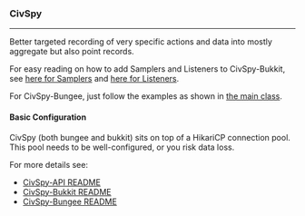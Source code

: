 ### CivSpy
-------------

Better targeted recording of very specific actions and data into mostly aggregate but also point records.

For easy reading on how to add Samplers and Listeners to CivSpy-Bukkit, see [here for Samplers](CivSpy-Bukkit/src/main/java/com/programmerdan/minecraft/civspy/samplers/package.html) and [here for Listeners](CivSpy-Bukkit/src/main/java/com/programmerdan/minecraft/civspy/listeners/package.html).

For CivSpy-Bungee, just follow the examples as shown in [the main class](CivSpy-Bungee/src/main/java/com/programmerdan/minecraft/civspy/CivSpyBungee.java).

#### Basic Configuration

CivSpy (both bungee and bukkit) sits on top of a HikariCP connection pool. This pool needs to be well-configured, or you risk data loss. 

For more details see:

* [CivSpy-API README](CivSpy-API/README.md)
* [CivSpy-Bukkit README](CivSpy-Bukkit/README.md)
* [CivSpy-Bungee README](CivSpy-Bungee/README.md)
